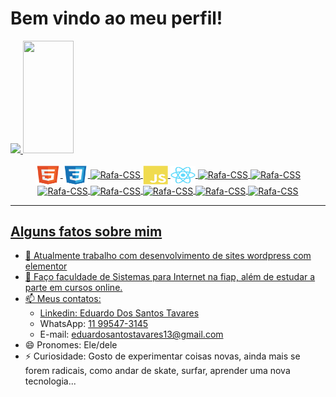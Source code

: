 <h1>Bem vindo ao meu perfil!</h1>
<div>
  <a href="https://github.com/josiastavares">  
  <img height="180em" src="https://github-readme-stats.vercel.app/api?username=josiastavares&show_icons=true&theme=radical"/>
  <img width="40%" height="180em" src="https://github-readme-stats.vercel.app/api/top-langs/?username=josiastavares&layout=donut"/>
</div>

<div width="100%" style="display: inline_block; text-align:center;"><br>
  <img align="center" alt="Rafa-HTML" height="30" width="40" src="https://raw.githubusercontent.com/devicons/devicon/master/icons/html5/html5-original.svg">
  <img align="center" alt="Rafa-CSS" height="30" width="40" src="https://raw.githubusercontent.com/devicons/devicon/master/icons/css3/css3-original.svg">
  <img align="center" alt="Rafa-CSS" height="30" width="40" src="https://cdn.jsdelivr.net/gh/devicons/devicon/icons/bootstrap/bootstrap-original.svg">
  <img align="center" alt="Rafa-Js" height="30" width="40" src="https://raw.githubusercontent.com/devicons/devicon/master/icons/javascript/javascript-plain.svg">
  <img align="center" alt="Rafa-React" height="30" width="40" src="https://raw.githubusercontent.com/devicons/devicon/master/icons/react/react-original.svg">
  <img align="center" alt="Rafa-CSS" height="30" width="40" src="https://cdn.jsdelivr.net/gh/devicons/devicon/icons/nodejs/nodejs-original.svg">
  <img align="center" alt="Rafa-CSS" height="30" width="40" src="https://cdn.jsdelivr.net/gh/devicons/devicon/icons/wordpress/wordpress-plain.svg">
  <img align="center" alt="Rafa-CSS" height="30" width="40" src="https://cdn.jsdelivr.net/gh/devicons/devicon/icons/azure/azure-original.svg">
  <img align="center" alt="Rafa-CSS" height="30" width="40" src="https://cdn.jsdelivr.net/gh/devicons/devicon/icons/vscode/vscode-original.svg">
  <img align="center" alt="Rafa-CSS" height="30" width="40" src="https://cdn.jsdelivr.net/gh/devicons/devicon/icons/git/git-original.svg">
  <img align="center" alt="Rafa-CSS" height="30" width="40" src="https://cdn.jsdelivr.net/gh/devicons/devicon/icons/github/github-original.svg">
  <img align="center" alt="Rafa-CSS" height="30" width="40" src="https://cdn.jsdelivr.net/gh/devicons/devicon/icons/figma/figma-original.svg">
</div>

<hr>

<h2>Alguns fatos sobre mim</h2>

- 🔭 Atualmente trabalho com desenvolvimento de sites wordpress com elementor
- 🌱 Faço faculdade de Sistemas para Internet na fiap, além de estudar a parte em cursos online.
- 📫 Meus contatos:
  - Linkedin: <a href="https://www.linkedin.com/in/eduardodossantostavares/">Eduardo Dos Santos Tavares</a>
  - WhatsApp: <a href="tel:+5511996473145">11 99547-3145</a>
  - E-mail: <a href="mailto:eduardosantostavares13@gmail.com">eduardosantostavares13@gmail.com</a>
- 😄 Pronomes: Ele/dele
- ⚡ Curiosidade: Gosto de experimentar coisas novas, ainda mais se forem radicais, como andar de skate, surfar, aprender uma nova tecnologia...
